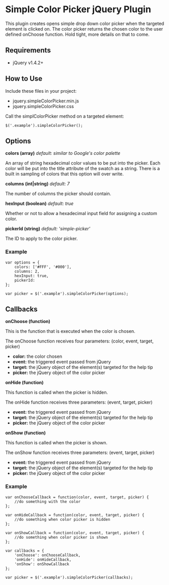 Simple Color Picker jQuery Plugin
=================================

This plugin creates opens simple drop down color picker when the targeted element is clicked on. The color picker returns the chosen color to the user defined onChoose function. Hold tight, more details on that to come.

Requirements
------------

- jQuery v1.4.2+


How to Use
----------

Include these files in your project:
- jquery.simpleColorPicker.min.js
- jquery.simpleColorPicker.css

Call the simplColorPicker method on a targeted element: 

    $('.example').simpleColorPicker();


Options
-------

**colors (array)** _default: similar to Google's color palette_

An array of string hexadecimal color values to be put into the picker. Each color will be put into the title attribute of the swatch as a string. There is a built in sampling of colors that this option will over write.


**columns (int|string)** _default: 7_

The number of columns the picker should contain.


**hexInput (boolean)** _default: true_

Whether or not to allow a hexadecimal input field for assigning a custom color.


**pickerId (string)** _default: 'simple-picker'_

The ID to apply to the color picker.

### Example

    var options = {
        colors: ['#FFF', '#000'],
        columns: 2,
        hexInput: true,
        pickerId: 
    };
    
    var picker = $('.example').simpleColorPicker(options);


Callbacks
---------

**onChoose (function)**

This is the function that is executed when the color is chosen. 

The onChoose function receives four parameters: (color, event, target, picker)
- **color:** the color chosen
- **event:** the triggered event passed from jQuery
- **target:** the jQuery object of the element(s) targeted for the help tip
- **picker:** the jQuery object of the color picker


**onHide (function)**

This function is called when the picker is hidden.

The onHide function receives three parameters: (event, target, picker)
- **event:** the triggered event passed from jQuery
- **target:** the jQuery object of the element(s) targeted for the help tip
- **picker:** the jQuery object of the color picker


**onShow (function)**

This function is called when the picker is shown.

The onShow function receives three parameters: (event, target, picker)
- **event:** the triggered event passed from jQuery
- **target:** the jQuery object of the element(s) targeted for the help tip
- **picker:** the jQuery object of the color picker

### Example

    var onChooseCallback = function(color, event, target, picker) {
        //do something with the color
    };
    
    var onHideCallback = function(color, event, target, picker) {
        //do something when color picker is hidden
    };

    var onShowCallback = function(color, event, target, picker) {
        //do something when color picker is shown
    };
    
    var callbacks = {
        'onChoose': onChooseCallback,
        'onHide': onHideCallback,
        'onShow': onShowCallback
    };

    var picker = $('.example').simpleColorPicker(callbacks);
    